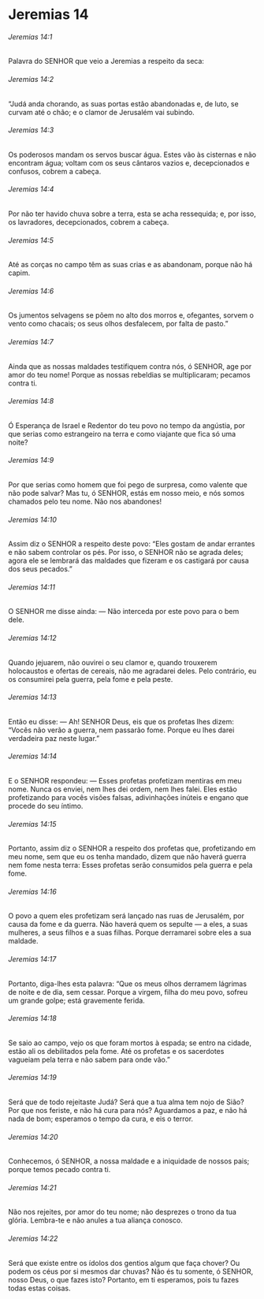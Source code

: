 # Jeremias 14

###### Jeremias 14:1

Palavra do SENHOR que veio a Jeremias a respeito da seca:

###### Jeremias 14:2

“Judá anda chorando, as suas portas estão abandonadas e, de luto, se curvam até o chão; e o clamor de Jerusalém vai subindo.

###### Jeremias 14:3

Os poderosos mandam os servos buscar água. Estes vão às cisternas e não encontram água; voltam com os seus cântaros vazios e, decepcionados e confusos, cobrem a cabeça.

###### Jeremias 14:4

Por não ter havido chuva sobre a terra, esta se acha ressequida; e, por isso, os lavradores, decepcionados, cobrem a cabeça.

###### Jeremias 14:5

Até as corças no campo têm as suas crias e as abandonam, porque não há capim.

###### Jeremias 14:6

Os jumentos selvagens se põem no alto dos morros e, ofegantes, sorvem o vento como chacais; os seus olhos desfalecem, por falta de pasto.”

###### Jeremias 14:7

Ainda que as nossas maldades testifiquem contra nós, ó SENHOR, age por amor do teu nome! Porque as nossas rebeldias se multiplicaram; pecamos contra ti.

###### Jeremias 14:8

Ó Esperança de Israel e Redentor do teu povo no tempo da angústia, por que serias como estrangeiro na terra e como viajante que fica só uma noite?

###### Jeremias 14:9

Por que serias como homem que foi pego de surpresa, como valente que não pode salvar? Mas tu, ó SENHOR, estás em nosso meio, e nós somos chamados pelo teu nome. Não nos abandones!

###### Jeremias 14:10

Assim diz o SENHOR a respeito deste povo: “Eles gostam de andar errantes e não sabem controlar os pés. Por isso, o SENHOR não se agrada deles; agora ele se lembrará das maldades que fizeram e os castigará por causa dos seus pecados.”

###### Jeremias 14:11

O SENHOR me disse ainda: — Não interceda por este povo para o bem dele.

###### Jeremias 14:12

Quando jejuarem, não ouvirei o seu clamor e, quando trouxerem holocaustos e ofertas de cereais, não me agradarei deles. Pelo contrário, eu os consumirei pela guerra, pela fome e pela peste.

###### Jeremias 14:13

Então eu disse: — Ah! SENHOR Deus, eis que os profetas lhes dizem: “Vocês não verão a guerra, nem passarão fome. Porque eu lhes darei verdadeira paz neste lugar.”

###### Jeremias 14:14

E o SENHOR respondeu: — Esses profetas profetizam mentiras em meu nome. Nunca os enviei, nem lhes dei ordem, nem lhes falei. Eles estão profetizando para vocês visões falsas, adivinhações inúteis e engano que procede do seu íntimo.

###### Jeremias 14:15

Portanto, assim diz o SENHOR a respeito dos profetas que, profetizando em meu nome, sem que eu os tenha mandado, dizem que não haverá guerra nem fome nesta terra: Esses profetas serão consumidos pela guerra e pela fome.

###### Jeremias 14:16

O povo a quem eles profetizam será lançado nas ruas de Jerusalém, por causa da fome e da guerra. Não haverá quem os sepulte — a eles, a suas mulheres, a seus filhos e a suas filhas. Porque derramarei sobre eles a sua maldade.

###### Jeremias 14:17

Portanto, diga-lhes esta palavra: “Que os meus olhos derramem lágrimas de noite e de dia, sem cessar. Porque a virgem, filha do meu povo, sofreu um grande golpe; está gravemente ferida.

###### Jeremias 14:18

Se saio ao campo, vejo os que foram mortos à espada; se entro na cidade, estão ali os debilitados pela fome. Até os profetas e os sacerdotes vagueiam pela terra e não sabem para onde vão.”

###### Jeremias 14:19

Será que de todo rejeitaste Judá? Será que a tua alma tem nojo de Sião? Por que nos feriste, e não há cura para nós? Aguardamos a paz, e não há nada de bom; esperamos o tempo da cura, e eis o terror.

###### Jeremias 14:20

Conhecemos, ó SENHOR, a nossa maldade e a iniquidade de nossos pais; porque temos pecado contra ti.

###### Jeremias 14:21

Não nos rejeites, por amor do teu nome; não desprezes o trono da tua glória. Lembra-te e não anules a tua aliança conosco.

###### Jeremias 14:22

Será que existe entre os ídolos dos gentios algum que faça chover? Ou podem os céus por si mesmos dar chuvas? Não és tu somente, ó SENHOR, nosso Deus, o que fazes isto? Portanto, em ti esperamos, pois tu fazes todas estas coisas.

